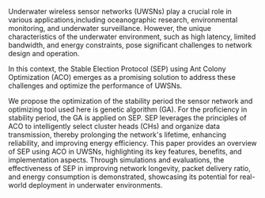  Underwater wireless sensor networks (UWSNs) play a crucial role in various applications,including oceanographic research, environmental monitoring, and underwater surveillance.
 However, the unique characteristics of the underwater environment, such as high latency, limited bandwidth, and energy constraints, pose significant challenges to network design 
 and operation. 

 In this context, the Stable Election Protocol (SEP) using Ant Colony Optimization (ACO) emerges as a promising solution to address these challenges and optimize the performance of 
 UWSNs.

 We propose the optimization of the stability period the sensor network and optimizing tool used here is genetic algorithm (GA). For the proficiency in stability period, the GA is applied on SEP.
 SEP leverages the principles of ACO to intelligently select cluster heads (CHs) and organize data transmission, thereby prolonging the network's lifetime, enhancing reliability, and improving energy
 efficiency. This paper provides an overview of SEP using ACO in UWSNs, highlighting its key features, benefits, and implementation aspects. Through simulations and evaluations, the effectiveness 
 of SEP in improving network longevity, packet delivery ratio, and energy consumption is demonstrated, showcasing its potential for real-world deployment in underwater
 environments.
